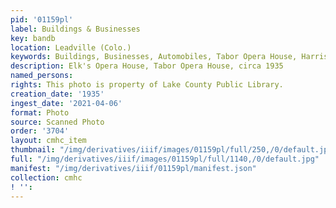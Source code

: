 ```yaml
---
pid: '01159pl'
label: Buildings & Businesses
key: bandb
location: Leadville (Colo.)
keywords: Buildings, Businesses, Automobiles, Tabor Opera House, Harrison Avenue
description: Elk's Opera House, Tabor Opera House, circa 1935
named_persons: 
rights: This photo is property of Lake County Public Library.
creation_date: '1935'
ingest_date: '2021-04-06'
format: Photo
source: Scanned Photo
order: '3704'
layout: cmhc_item
thumbnail: "/img/derivatives/iiif/images/01159pl/full/250,/0/default.jpg"
full: "/img/derivatives/iiif/images/01159pl/full/1140,/0/default.jpg"
manifest: "/img/derivatives/iiif/01159pl/manifest.json"
collection: cmhc
! '': 
---
```

